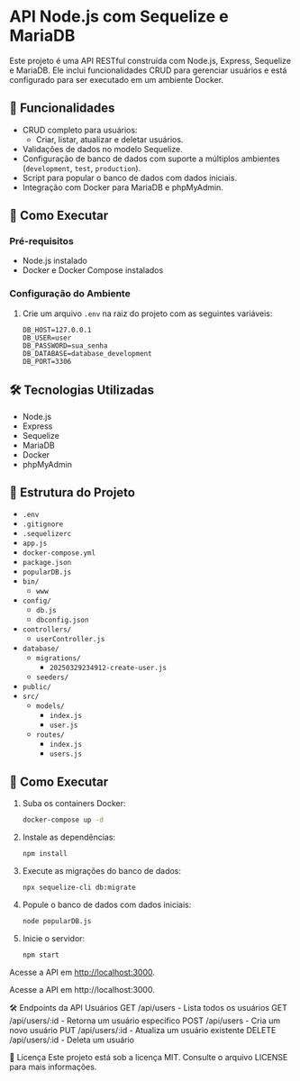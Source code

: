 # API Node.js com Sequelize e MariaDB

Este projeto é uma API RESTful construída com Node.js, Express, Sequelize e MariaDB. Ele inclui funcionalidades CRUD para gerenciar usuários e está configurado para ser executado em um ambiente Docker.

## 🚀 Funcionalidades

- CRUD completo para usuários:
  - Criar, listar, atualizar e deletar usuários.
- Validações de dados no modelo Sequelize.
- Configuração de banco de dados com suporte a múltiplos ambientes (`development`, `test`, `production`).
- Script para popular o banco de dados com dados iniciais.
- Integração com Docker para MariaDB e phpMyAdmin.

## 🚀 Como Executar

### Pré-requisitos

- Node.js instalado
- Docker e Docker Compose instalados

### Configuração do Ambiente

1. Crie um arquivo `.env` na raiz do projeto com as seguintes variáveis:

   ```env
   DB_HOST=127.0.0.1
   DB_USER=user
   DB_PASSWORD=sua_senha
   DB_DATABASE=database_development
   DB_PORT=3306
   ```

## 🛠️ Tecnologias Utilizadas

- Node.js
- Express
- Sequelize
- MariaDB
- Docker
- phpMyAdmin

## 📂 Estrutura do Projeto

- `.env`
- `.gitignore`
- `.sequelizerc`
- `app.js`
- `docker-compose.yml`
- `package.json`
- `popularDB.js`
- `bin/`
  - `www`
- `config/`
  - `db.js`
  - `dbconfig.json`
- `controllers/`
  - `userController.js`
- `database/`
  - `migrations/`
    - `20250329234912-create-user.js`
  - `seeders/`
- `public/`
- `src/`
  - `models/`
    - `index.js`
    - `user.js`
  - `routes/`
    - `index.js`
    - `users.js`

## 🏃 Como Executar

1. Suba os containers Docker:
   ```bash
   docker-compose up -d
   ```
2. Instale as dependências:
   ```bash
   npm install
   ```
3. Execute as migrações do banco de dados:
   ```bash
   npx sequelize-cli db:migrate
   ```
4. Popule o banco de dados com dados iniciais:
   ```bash
   node popularDB.js
   ```
5. Inicie o servidor:
   ```bash
   npm start
   ```

Acesse a API em [http://localhost:3000](http://localhost:3000).

Acesse a API em http://localhost:3000.

🛠️ Endpoints da API
Usuários
GET /api/users - Lista todos os usuários
GET /api/users/:id - Retorna um usuário específico
POST /api/users - Cria um novo usuário
PUT /api/users/:id - Atualiza um usuário existente
DELETE /api/users/:id - Deleta um usuário

📝 Licença
Este projeto está sob a licença MIT. Consulte o arquivo LICENSE para mais informações.
